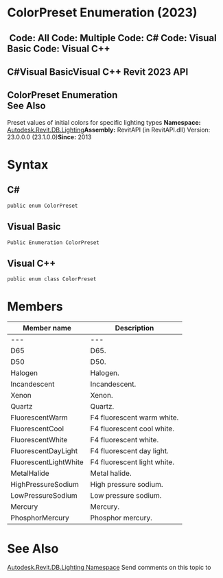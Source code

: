 # ColorPreset Enumeration (2023)

﻿
 Code: All Code: Multiple Code: C# Code: Visual Basic Code: Visual C++   
---  
C#Visual BasicVisual C++
Revit 2023 API  
---  
ColorPreset Enumeration  
See Also  
---  
Preset values of initial colors for specific lighting types 
**Namespace:** [Autodesk.Revit.DB.Lighting](a6a04f07-7fd2-0a4e-12e7-01842ee6daaf.md "Autodesk.Revit.DB.Lighting Namespace")**Assembly:** RevitAPI (in RevitAPI.dll) Version: 23.0.0.0 (23.1.0.0)**Since:** 2013 
# Syntax
C#  
---  
```text
public enum ColorPreset
```
  
Visual Basic  
---  
```text
Public Enumeration ColorPreset
```
  
Visual C++  
---  
```text
public enum class ColorPreset
```
  
# Members
| Member name | Description |
| --- | --- |
| --- | --- |
| D65 | D65. |
| D50 | D50. |
| Halogen | Halogen. |
| Incandescent | Incandescent. |
| Xenon | Xenon. |
| Quartz | Quartz. |
| FluorescentWarm | F4 fluorescent warm white. |
| FluorescentCool | F4 fluorescent cool white. |
| FluorescentWhite | F4 fluorescent white. |
| FluorescentDayLight | F4 fluorescent day light. |
| FluorescentLightWhite | F4 fluorescent light white. |
| MetalHalide | Metal halide. |
| HighPressureSodium | High pressure sodium. |
| LowPressureSodium | Low pressure sodium. |
| Mercury | Mercury. |
| PhosphorMercury | Phosphor mercury. |

# See Also
[Autodesk.Revit.DB.Lighting Namespace](a6a04f07-7fd2-0a4e-12e7-01842ee6daaf.md "Autodesk.Revit.DB.Lighting Namespace")
Send comments on this topic to 
